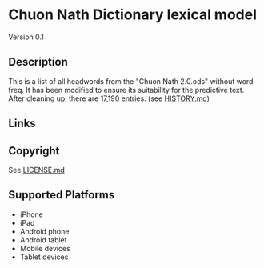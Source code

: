 Chuon Nath Dictionary lexical model
===================

Version 0.1

Description
-----------
This is a list of all headwords from the "Chuon Nath 2.0.ods" without word freq. It has been modified to ensure its suitability for the predictive text.
After cleaning up, there are 17,190 entries. (see [HISTORY.md](HISTORY.md))

Links
-----

Copyright
---------
See [LICENSE.md](LICENSE.md)

Supported Platforms
-------------------
 * iPhone
 * iPad
 * Android phone
 * Android tablet
 * Mobile devices
 * Tablet devices

